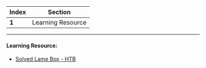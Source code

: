 Index | Section
---   | ---
**1** | Learning Resource

---

#### Learning Resource:

* [Solved Lame Box - HTB](https://app.hackthebox.com/machines/Beep)
